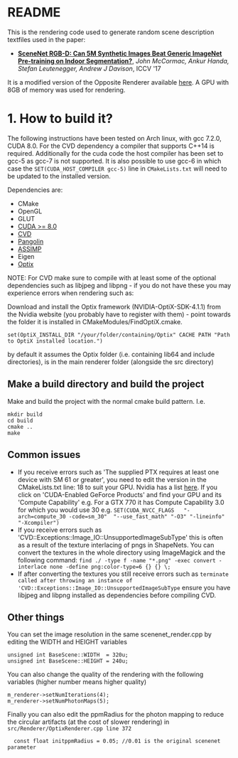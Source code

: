 # README #

This is the rendering code used to generate random scene description textfiles used in the paper:

* **[SceneNet RGB-D: Can 5M Synthetic Images Beat Generic ImageNet Pre-training on Indoor Segmentation?](http://www.imperial.ac.uk/media/imperial-college/research-centres-and-groups/dyson-robotics-lab/jmccormac_etal_iccv2017.pdf)**, *John McCormac, Ankur Handa, Stefan Leutenegger, Andrew J Davison*, ICCV '17

It is a modified version of the Opposite Renderer available [here](https://github.com/apartridge/OppositeRenderer).  A GPU with 8GB of memory was used for rendering.

# 1. How to build it? #

The following instructions have been tested on Arch linux, with gcc 7.2.0, CUDA 8.0.  For the CVD dependency a compiler that supports C++14 is required. Additionally for the cuda code the host compiler has been set to gcc-5 as gcc-7 is not supported.  It is also possible to use gcc-6 in which case the ```SET(CUDA_HOST_COMPILER gcc-5)``` line in ```CMakeLists.txt``` will need to be updated to the installed version.

Dependencies are:

* CMake
* OpenGL
* GLUT
* [CUDA >= 8.0](https://developer.nvidia.com/cuda-downloads)
* [CVD](https://github.com/edrosten/libcvd)
* [Pangolin](https://github.com/stevenlovegrove/Pangolin)
* [ASSIMP](http://assimp.sourceforge.net/)
* Eigen
* [Optix](https://developer.nvidia.com/optix)

NOTE: For CVD make sure to compile with at least some of the optional dependencies such as libjpeg and libpng - if you do not have these you may experience errors when rendering such as:



Download and install the Optix framework (NVIDIA-OptiX-SDK-4.1.1) from the Nvidia website (you probably have to register with them) - point towards the folder it is installed in CMakeModules/FindOptiX.cmake.

```
set(OptiX_INSTALL_DIR "/your/folder/containing/Optix" CACHE PATH "Path to OptiX installed location.")
```

by default it assumes the Optix folder (i.e. containing lib64 and include directories), is in the main renderer folder (alongside the src directory)



## Make a build directory and build the project

Make and build the project with the normal cmake build pattern. I.e.

```
mkdir build
cd build
cmake ..
make
```

## Common issues

* If you receive errors such as 'The supplied PTX requires at least one device with SM 61 or greater', you need to edit the version in the CMakeLists.txt line: 18 to suit your GPU. Nvidia has a list [here](https://developer.nvidia.com/cuda-gpus). If you click on 'CUDA-Enabled GeForce Products' and find your GPU and its 'Compute Capability' e.g. For a GTX 770 it has Compute Capability 3.0 for which you would use 30 e.g. ```SET(CUDA_NVCC_FLAGS   "-arch=compute_30 -code=sm_30"  "--use_fast_math" "-O3" "-lineinfo" "-Xcompiler")```
* If you receive errors such as 'CVD::Exceptions::Image_IO::UnsupportedImageSubType' this is often as a result of the texture interlacing of pngs in ShapeNets.  You can convert the textures in the whole directory using ImageMagick and the following command: ```find ./ -type f -name "*.png" -exec convert -interlace none -define png:color-type=6 {} {} \;```
* If after converting the textures you still receive errors such as ```terminate called after throwing an instance of 'CVD::Exceptions::Image_IO::UnsupportedImageSubType``` ensure you have libjpeg and libpng installed as dependencies before compiling CVD.

## Other things


You can set the image resolution in the same scenenet\_render.cpp by
editing the WIDTH and HEIGHT variables

```
unsigned int BaseScene::WIDTH  = 320u;
unsigned int BaseScene::HEIGHT = 240u;
```

You can also change the quality of the rendering with the following variables
(higher number means higher quality)

```
m_renderer->setNumIterations(4);
m_renderer->setNumPhotonMaps(5);
```

Finally you can also edit the ppmRadius for the photon mapping to reduce the
circular artifacts (at the cost of slower rendering) in ```src/Renderer/OptixRenderer.cpp line 372```

```
  const float initppmRadius = 0.05; //0.01 is the original scenenet parameter
```
